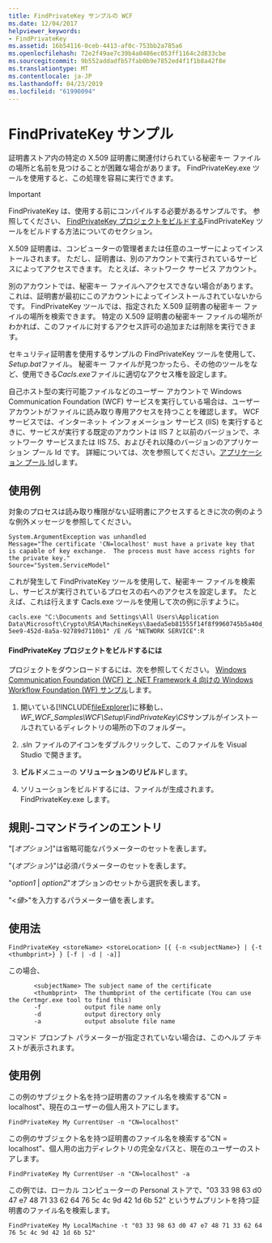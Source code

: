 ```yaml
---
title: FindPrivateKey サンプルの WCF
ms.date: 12/04/2017
helpviewer_keywords:
- FindPrivateKey
ms.assetid: 16b54116-0ceb-4413-af0c-753bb2a785a6
ms.openlocfilehash: 72e2f49ae7c39b4a0486ec053ff1164c2d833cbe
ms.sourcegitcommit: 9b552addadfb57fab0b9e7852ed4f1f1b8a42f8e
ms.translationtype: MT
ms.contentlocale: ja-JP
ms.lasthandoff: 04/23/2019
ms.locfileid: "61990094"
---
```

# <a name="findprivatekey-sample"></a>FindPrivateKey サンプル

証明書ストア内の特定の X.509 証明書に関連付けられている秘密キー ファイルの場所と名前を見つけることが困難な場合があります。 FindPrivateKey.exe ツールを使用すると、この処理を容易に実行できます。

> [!IMPORTANT]
> FindPrivateKey は、使用する前にコンパイルする必要があるサンプルです。 参照してください、 [FindPrivateKey プロジェクトをビルドする](#to-build-the-findprivatekey-project)FindPrivateKey ツールをビルドする方法についてのセクション。

X.509 証明書は、コンピューターの管理者または任意のユーザーによってインストールされます。 ただし、証明書は、別のアカウントで実行されているサービスによってアクセスできます。 たとえば、ネットワーク サービス アカウント。

別のアカウントでは、秘密キー ファイルへアクセスできない場合があります。これは、証明書が最初にこのアカウントによってインストールされていないからです。 FindPrivateKey ツールでは、指定された X.509 証明書の秘密キー ファイルの場所を検索できます。 特定の X.509 証明書の秘密キー ファイルの場所がわかれば、このファイルに対するアクセス許可の追加または削除を実行できます。

セキュリティ証明書を使用するサンプルの FindPrivateKey ツールを使用して、 *Setup.bat*ファイル。 秘密キー ファイルが見つかったら、その他のツールをなど、使用できる*Cacls.exe*ファイルに適切なアクセス権を設定します。

自己ホスト型の実行可能ファイルなどのユーザー アカウントで Windows Communication Foundation (WCF) サービスを実行している場合は、ユーザー アカウントがファイルに読み取り専用アクセスを持つことを確認します。 WCF サービスでは、インターネット インフォメーション サービス (IIS) を実行するときに、サービスが実行する既定のアカウントは IIS 7 と以前のバージョンで、ネットワーク サービスまたは IIS 7.5、およびそれ以降のバージョンのアプリケーション プール Id です。 詳細については、次を参照してください。[アプリケーション プール Id](/iis/manage/configuring-security/application-pool-identities)します。

## <a name="examples"></a>使用例

対象のプロセスは読み取り権限がない証明書にアクセスするときに次の例のような例外メッセージを参照してください。

```
System.ArgumentException was unhandled
Message="The certificate 'CN=localhost' must have a private key that is capable of key exchange.  The process must have access rights for the private key."
Source="System.ServiceModel"
```

これが発生して FindPrivateKey ツールを使用して、秘密キー ファイルを検索し、サービスが実行されているプロセスの右へのアクセスを設定します。 たとえば、これは行えます Cacls.exe ツールを使用して次の例に示すように。

```
cacls.exe "C:\Documents and Settings\All Users\Application Data\Microsoft\Crypto\RSA\MachineKeys\8aeda5eb81555f14f8f9960745b5a40d_38f7de48-5ee9-452d-8a5a-92789d7110b1" /E /G "NETWORK SERVICE":R
```

#### <a name="to-build-the-findprivatekey-project"></a>FindPrivateKey プロジェクトをビルドするには

プロジェクトをダウンロードするには、次を参照してください。 [Windows Communication Foundation (WCF) と .NET Framework 4 向けの Windows Workflow Foundation (WF) サンプル](https://www.microsoft.com/download/details.aspx?id=21459)します。

1. 開いている[!INCLUDE[fileExplorer](../../../../includes/fileexplorer-md.md)]に移動し、 *WF_WCF_Samples\WCF\Setup\FindPrivateKey\CS*サンプルがインストールされているディレクトリの場所の下のフォルダー。

2. .sln ファイルのアイコンをダブルクリックして、このファイルを Visual Studio で開きます。

3. **ビルド**メニューの **ソリューションのリビルド**します。

4. ソリューションをビルドするには、ファイルが生成されます。FindPrivateKey.exe します。

## <a name="conventionscommand-line-entries"></a>規則-コマンドラインのエントリ

 "[*オプション*]"は省略可能なパラメーターのセットを表します。

 "{*オプション*}"は必須パラメーターのセットを表します。

 "*option1* &#124; *option2*"オプションのセットから選択を表します。

 "\<*値*>"を入力するパラメーター値を表します。

## <a name="usage"></a>使用法

```
FindPrivateKey <storeName> <storeLocation> [{ {-n <subjectName>} | {-t <thumbprint>} } [-f | -d | -a]]
```

この場合、

```
       <subjectName> The subject name of the certificate
       <thumbprint>  The thumbprint of the certificate (You can use the Certmgr.exe tool to find this)
       -f            output file name only
       -d            output directory only
       -a            output absolute file name
```

コマンド プロンプト パラメーターが指定されていない場合は、このヘルプ テキストが表示されます。

## <a name="examples"></a>使用例

この例のサブジェクト名を持つ証明書のファイル名を検索する"CN = localhost"、現在のユーザーの個人用ストアにします。

```
FindPrivateKey My CurrentUser -n "CN=localhost"
```

この例のサブジェクト名を持つ証明書のファイル名を検索する"CN = localhost"、個人用の出力ディレクトリの完全なパスと、現在のユーザーのストアします。

```
FindPrivateKey My CurrentUser -n "CN=localhost" -a
```

この例では、ローカル コンピューターの Personal ストアで、"03 33 98 63 d0 47 e7 48 71 33 62 64 76 5c 4c 9d 42 1d 6b 52" というサムプリントを持つ証明書のファイル名を検索します。

```
FindPrivateKey My LocalMachine -t "03 33 98 63 d0 47 e7 48 71 33 62 64 76 5c 4c 9d 42 1d 6b 52"
```
